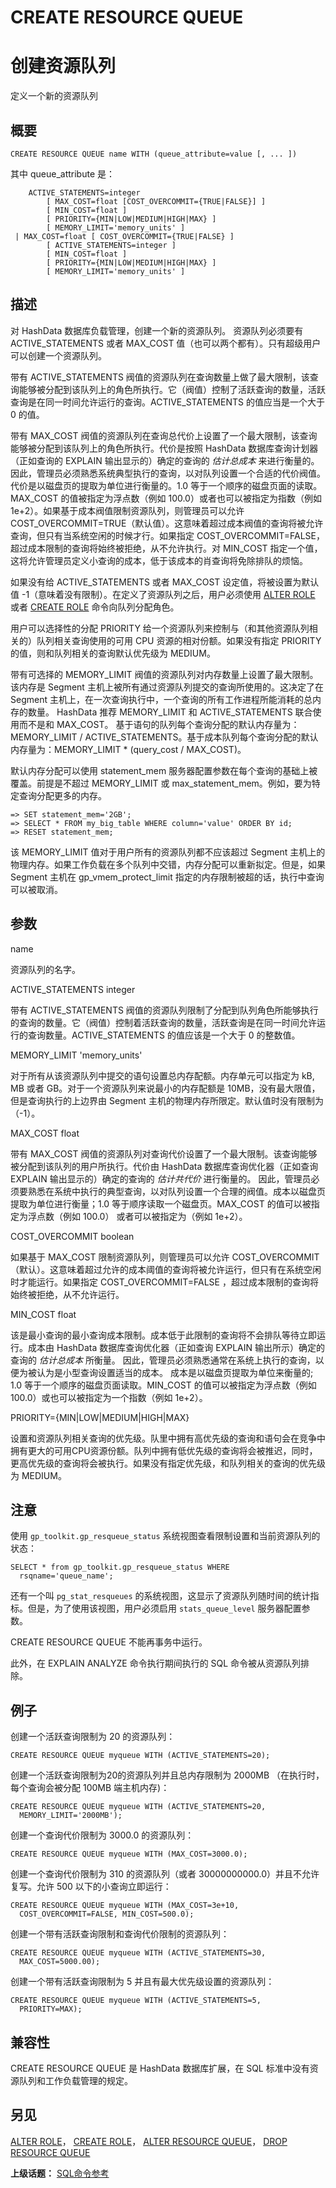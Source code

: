# CREATE RESOURCE QUEUE

# 创建资源队列

定义一个新的资源队列

## 概要

```
CREATE RESOURCE QUEUE name WITH (queue_attribute=value [, ... ])
```

其中 queue\_attribute 是：

```
    ACTIVE_STATEMENTS=integer
        [ MAX_COST=float [COST_OVERCOMMIT={TRUE|FALSE}] ]
        [ MIN_COST=float ]
        [ PRIORITY={MIN|LOW|MEDIUM|HIGH|MAX} ]
        [ MEMORY_LIMIT='memory_units' ]
 | MAX_COST=float [ COST_OVERCOMMIT={TRUE|FALSE} ]
        [ ACTIVE_STATEMENTS=integer ]
        [ MIN_COST=float ]
        [ PRIORITY={MIN|LOW|MEDIUM|HIGH|MAX} ]
        [ MEMORY_LIMIT='memory_units' ]
```

## 描述

对 HashData 数据库负载管理，创建一个新的资源队列。 资源队列必须要有 ACTIVE\_STATEMENTS 或者 MAX\_COST 值（也可以两个都有）。只有超级用户可以创建一个资源队列。

带有 ACTIVE\_STATEMENTS 阀值的资源队列在查询数量上做了最大限制，该查询能够被分配到该队列上的角色所执行。它（阀值）控制了活跃查询的数量，活跃查询是在同一时间允许运行的查询。ACTIVE\_STATEMENTS 的值应当是一个大于 0 的值。

带有 MAX\_COST 阀值的资源队列在查询总代价上设置了一个最大限制，该查询能够被分配到该队列上的角色所执行。代价是按照 HashData 数据库查询计划器（正如查询的 EXPLAIN 输出显示的）确定的查询的 _估计总成本_ 来进行衡量的。因此，管理员必须熟悉系统典型执行的查询，以对队列设置一个合适的代价阀值。代价是以磁盘页的提取为单位进行衡量的。1.0 等于一个顺序的磁盘页面的读取。MAX\_COST 的值被指定为浮点数（例如 100.0）或者也可以被指定为指数（例如 1e+2）。如果基于成本阀值限制资源队列，则管理员可以允许 COST\_OVERCOMMIT=TRUE（默认值）。这意味着超过成本阀值的查询将被允许查询，但只有当系统空闲的时候才行。如果指定 COST\_OVERCOMMIT=FALSE，超过成本限制的查询将始终被拒绝，从不允许执行。对 MIN\_COST 指定一个值，这将允许管理员定义小查询的成本，低于该成本的肖查询将免除排队的烦恼。

如果没有给 ACTIVE\_STATEMENTS 或者 MAX\_COST 设定值，将被设置为默认值 -1（意味着没有限制）。在定义了资源队列之后，用户必须使用 [ALTER ROLE](./alter-role.md) 或者 [CREATE ROLE](./create-role.md) 命令向队列分配角色。

用户可以选择性的分配 PRIORITY 给一个资源队列来控制与（和其他资源队列相关的）队列相关查询使用的可用 CPU 资源的相对份额。如果没有指定 PRIORITY 的值，则和队列相关的查询默认优先级为 MEDIUM。

带有可选择的 MEMORY\_LIMIT 阀值的资源队列对内存数量上设置了最大限制。该内存是 Segment 主机上被所有通过资源队列提交的查询所使用的。这决定了在 Segment 主机上，在一次查询执行中，一个查询的所有工作进程所能消耗的总内存的数量。 HashData 推荐 MEMORY\_LIMIT 和 ACTIVE\_STATEMENTS 联合使用而不是和 MAX\_COST。 基于语句的队列每个查询分配的默认内存量为：MEMORY\_LIMIT / ACTIVE\_STATEMENTS。基于成本队列每个查询分配的默认内存量为：MEMORY\_LIMIT \* \(query\_cost / MAX\_COST\)。

默认内存分配可以使用 statement\_mem 服务器配置参数在每个查询的基础上被覆盖。前提是不超过 MEMORY\_LIMIT 或 max\_statement\_mem。例如，要为特定查询分配更多的内存。

```
=> SET statement_mem='2GB';
=> SELECT * FROM my_big_table WHERE column='value' ORDER BY id;
=> RESET statement_mem;
```

该 MEMORY\_LIMIT 值对于用户所有的资源队列都不应该超过 Segment 主机上的物理内存。如果工作负载在多个队列中交错，内存分配可以重新拟定。但是，如果 Segment 主机在 gp\_vmem\_protect\_limit 指定的内存限制被超的话，执行中查询可以被取消。

## 参数

name

资源队列的名字。

ACTIVE\_STATEMENTS integer

带有 ACTIVE\_STATEMENTS 阀值的资源队列限制了分配到队列角色所能够执行的查询的数量。它（阀值）控制着活跃查询的数量，活跃查询是在同一时间允许运行的查询数量。ACTIVE\_STATEMENTS 的值应该是一个大于 0 的整数值。

MEMORY\_LIMIT 'memory\_units'

对于所有从该资源队列中提交的语句设置总内存配额。内存单元可以指定为 kB, MB 或者 GB。对于一个资源队列来说最小的内存配额是 10MB，没有最大限值，但是查询执行的上边界由 Segment 主机的物理内存所限定。默认值时没有限制为（-1）。

MAX\_COST float

带有 MAX\_COST 阀值的资源队列对查询代价设置了一个最大限制。该查询能够被分配到该队列的用户所执行。代价由 HashData 数据库查询优化器（正如查询 EXPLAIN 输出显示的）确定的查询的 _估计共代价_ 进行衡量的。 因此，管理员必须要熟悉在系统中执行的典型查询，以对队列设置一个合理的阀值。成本以磁盘页提取为单位进行衡量；1.0 等于顺序读取一个磁盘页。MAX\_COST 的值可以被指定为浮点数（例如 100.0） 或者可以被指定为（例如 1e+2）。

COST\_OVERCOMMIT boolean

如果基于 MAX\_COST 限制资源队列，则管理员可以允许 COST\_OVERCOMMIT（默认）。这意味着超过允许的成本阈值的查询将被允许运行，但只有在系统空闲时才能运行。如果指定 COST\_OVERCOMMIT=FALSE ，超过成本限制的查询将始终被拒绝，从不允许运行。

MIN\_COST float

该是最小查询的最小查询成本限制。成本低于此限制的查询将不会排队等待立即运行。成本由 HashData 数据库查询优化器（正如查询 EXPLAIN 输出所示）确定的查询的 _估计总成本_ 所衡量。 因此，管理员必须熟悉通常在系统上执行的查询，以便为被认为是小型查询设置适当的成本。 成本是以磁盘页提取为单位来衡量的; 1.0 等于一个顺序的磁盘页面读取。MIN\_COST 的值可以被指定为浮点数（例如 100.0）或也可以被指定为一个指数（例如 1e+2）。

PRIORITY={MIN\|LOW\|MEDIUM\|HIGH\|MAX}

设置和资源队列相关查询的优先级。队里中拥有高优先级的查询和语句会在竞争中拥有更大的可用CPU资源份额。队列中拥有低优先级的查询将会被推迟，同时，更高优先级的查询将会被执行。如果没有指定优先级，和队列相关的查询的优先级为 MEDIUM。

## 注意

使用 `gp_toolkit.gp_resqueue_status` 系统视图查看限制设置和当前资源队列的状态：

```
SELECT * from gp_toolkit.gp_resqueue_status WHERE 
  rsqname='queue_name';
```

还有一个叫 `pg_stat_resqueues` 的系统视图，这显示了资源队列随时间的统计指标。但是，为了使用该视图，用户必须启用 `stats_queue_level` 服务器配置参数。

CREATE RESOURCE QUEUE 不能再事务中运行。

此外，在 EXPLAIN ANALYZE 命令执行期间执行的 SQL 命令被从资源队列排除。

## 例子

创建一个活跃查询限制为 20 的资源队列：

```
CREATE RESOURCE QUEUE myqueue WITH (ACTIVE_STATEMENTS=20);
```

创建一个活跃查询限制为20的资源队列并且总内存限制为 2000MB （在执行时，每个查询会被分配 100MB 端主机内存\)：

```
CREATE RESOURCE QUEUE myqueue WITH (ACTIVE_STATEMENTS=20, 
  MEMORY_LIMIT='2000MB');
```

创建一个查询代价限制为 3000.0 的资源队列：

```
CREATE RESOURCE QUEUE myqueue WITH (MAX_COST=3000.0);
```

创建一个查询代价限制为 310 的资源队列（或者 30000000000.0）并且不允许复写。允许 500 以下的小查询立即运行：

```
CREATE RESOURCE QUEUE myqueue WITH (MAX_COST=3e+10, 
  COST_OVERCOMMIT=FALSE, MIN_COST=500.0);
```

创建一个带有活跃查询限制和查询代价限制的资源队列：

```
CREATE RESOURCE QUEUE myqueue WITH (ACTIVE_STATEMENTS=30, 
  MAX_COST=5000.00);
```

创建一个带有活跃查询限制为 5 并且有最大优先级设置的资源队列：

```
CREATE RESOURCE QUEUE myqueue WITH (ACTIVE_STATEMENTS=5, 
  PRIORITY=MAX);
```

## 兼容性

CREATE RESOURCE QUEUE 是 HashData 数据库扩展，在 SQL 标准中没有资源队列和工作负载管理的规定。

## 另见

[ALTER ROLE](./alter-role.md)， [CREATE ROLE](./create-role.md)， [ALTER RESOURCE QUEUE](./alter-resource-queue.md)， [DROP RESOURCE QUEUE](./drop-resource-queue.md)

**上级话题：** [SQL命令参考](./README.md)

